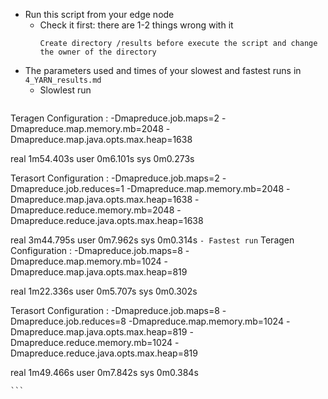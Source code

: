 * Run this script from your edge node
    * Check it first: there are 1-2 things wrong with it
        ```
        Create directory /results before execute the script and change the owner of the directory
        ```
* The parameters used and times of your slowest and fastest runs in `4_YARN_results.md`
	- Slowlest run
	```
Teragen Configuration :
-Dmapreduce.job.maps=2
-Dmapreduce.map.memory.mb=2048
-Dmapreduce.map.java.opts.max.heap=1638

real	1m54.403s
user	0m6.101s
sys	0m0.273s

Terasort Configuration :
-Dmapreduce.job.maps=2
-Dmapreduce.job.reduces=1
-Dmapreduce.map.memory.mb=2048
-Dmapreduce.map.java.opts.max.heap=1638
-Dmapreduce.reduce.memory.mb=2048
-Dmapreduce.reduce.java.opts.max.heap=1638


real	3m44.795s
user	0m7.962s
sys	0m0.314s
	```
	- Fastest run
	```
Teragen Configuration :
-Dmapreduce.job.maps=8
-Dmapreduce.map.memory.mb=1024
-Dmapreduce.map.java.opts.max.heap=819

real	1m22.336s
user	0m5.707s
sys	0m0.302s

Terasort Configuration :
-Dmapreduce.job.maps=8
-Dmapreduce.job.reduces=8
-Dmapreduce.map.memory.mb=1024
-Dmapreduce.map.java.opts.max.heap=819
-Dmapreduce.reduce.memory.mb=1024
-Dmapreduce.reduce.java.opts.max.heap=819


real	1m49.466s
user	0m7.842s
sys	0m0.384s

	```
